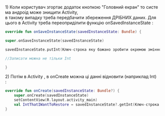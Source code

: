 1) Коли користувач згортає додаток кнопкою "Головний екран" то система андроід може знищити Activity, в такому випадку треба передбачити збереження ДРІБНИХ даних. Для цього в Activity треба переоприділити функцію onSavedInstanceState : 


```kotlin
override fun onSaveInstanceState(savedInstanceState: Bundle) { 

super.onSaveInstanceState(savedInstanceState) 

savedInstanceState.putInt(Ключ-строка яку бажано зробити окремою змінною, якісь Int данні бажано із MyViewModel) 

//Записати можна не тільки Int 

} 
```


2) Потім в Activity , в onCreate можна ці данні відновити (наприклад Int) : 


```kotlin
override fun onCreate(savedInstanceState: Bundle?) { 
	super.onCreate(savedInstanceState) 
	setContentView(R.layout.activity_main) 
	val IntThatIWantToRestore = savedInstanceState?.getInt(Ключ-строка із пункту 1, 0) ?: 0 
}
```

